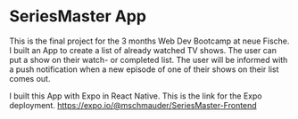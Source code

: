 # SeriesMaster App

This is the final project for the 3 months Web Dev Bootcamp at neue Fische.
I built an App to create a list of already watched TV shows. The user can put a show on 
their watch- or completed list. The user will be informed with a push notification when a new episode 
of one of their shows on their list comes out.

I built this App with Expo in React Native. This is the link for the Expo deployment.
https://expo.io/@mschmauder/SeriesMaster-Frontend
